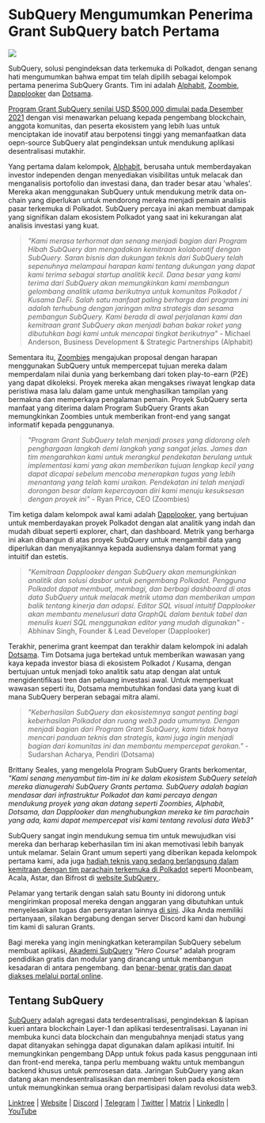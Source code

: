 # SubQuery Mengumumkan Penerima Grant SubQuery batch Pertama

![](https://miro.medium.com/max/1400/1*qp0hhPcvodDIMmVScohSnw.png)

SubQuery, solusi pengindeksan data terkemuka di Polkadot, dengan senang hati mengumumkan bahwa empat tim telah dipilih sebagai kelompok pertama penerima SubQuery Grants. Tim ini adalah [Alphabit](https://www.polkadata.xyz/), [Zoombie](https://zoombies.world), [Dapplooker](https://dapplooker.com/) dan [Dotsama](http://dotsama.ai/).

[Program Grant SubQuery senilai USD $500,000 dimulai pada Desember 2021](./20211222-grants.md) dengan visi menawarkan peluang kepada pengembang blockchain, anggota komunitas, dan peserta ekosistem yang lebih luas untuk menciptakan ide inovatif atau berpotensi tinggi yang memanfaatkan data oepn-source SubQuery alat pengindeksan untuk mendukung aplikasi desentralisasi mutakhir.

Yang pertama dalam kelompok, [Alphabit](https://www.polkadata.xyz/), berusaha untuk memberdayakan investor independen dengan menyediakan visibilitas untuk melacak dan menganalisis portofolio dan investasi dana, dan trader besar atau 'whales'. Mereka akan menggunakan SubQuery untuk mendukung metrik data on-chain yang diperlukan untuk mendorong mereka menjadi pemain analisis pasar terkemuka di Polkadot. SubQuery percaya ini akan membuat dampak yang signifikan dalam ekosistem Polkadot yang saat ini kekurangan alat analisis investasi yang kuat.

> _"Kami merasa terhormat dan senang menjadi bagian dari Program Hibah SubQuery dan mengadakan kemitraan kolaboratif dengan SubQuery. Saran bisnis dan dukungan teknis dari SubQuery telah sepenuhnya melampaui harapan kami tentang dukungan yang dapat kami terima sebagai startup analitik kecil. Dana besar yang kami terima dari SubQuery akan memungkinkan kami membangun gelombang analitik utama berikutnya untuk komunitas Polkadot / Kusama DeFi. Salah satu manfaat paling berharga dari program ini adalah terhubung dengan jaringan mitra strategis dan sesama pembangun SubQuery. Kami berada di awal perjalanan kami dan kemitraan grant SubQuery akan menjadi bahan bakar roket yang dibutuhkan bagi kami untuk mencapai tingkat berikutnya"_ - Michael Anderson, Business Development & Strategic Partnerships (Alphabit)

Sementara itu, [Zoombies](https://zoombies.world/) mengajukan proposal dengan harapan menggunakan SubQuery untuk mempercepat tujuan mereka dalam memperdalam nilai dunia yang berkembang dari token play-to-earn (P2E) yang dapat dikoleksi. Proyek mereka akan mengakses riwayat lengkap data peristiwa masa lalu dalam game untuk menghasilkan tampilan yang bermakna dan memperkaya pengalaman pemain. Proyek SubQuery serta manfaat yang diterima dalam Program SubQuery Grants akan memungkinkan Zoombies untuk memberikan front-end yang sangat informatif kepada penggunanya.

> _"Program Grant SubQuery telah menjadi proses yang didorong oleh penghargaan langkah demi langkah yang sangat jelas. James dan tim mengarahkan kami untuk merangkul pendekatan berulang untuk implementasi kami yang akan memberikan tujuan lengkap kecil yang dapat dicapai sebelum mencoba menerapkan tugas yang lebih menantang yang telah kami uraikan. Pendekatan ini telah menjadi dorongan besar dalam kepercayaan diri kami menuju kesuksesan dengan proyek ini"_ - Ryan Price, CEO (Zoombies)

Tim ketiga dalam kelompok awal kami adalah [Dapplooker](https://dapplooker.com/), yang bertujuan untuk memberdayakan proyek Polkadot dengan alat analitik yang indah dan mudah dibuat seperti explorer, chart, dan dashboard. Metrik yang berharga ini akan dibangun di atas proyek SubQuery untuk mengambil data yang diperlukan dan menyajikannya kepada audiensnya dalam format yang intuitif dan estetis.

> _"Kemitraan Dapplooker dengan SubQuery akan memungkinkan analitik dan solusi dasbor untuk pengembang Polkadot. Pengguna Polkadot dapat membuat, membagi, dan berbagi dashboard di atas data SubQuery untuk melacak metrik utama dan memberikan umpan balik tentang kinerja dan adopsi. Editor SQL visual intuitif Dapplooker akan membantu menelusuri data GraphQL dalam bentuk tabel dan menulis kueri SQL menggunakan editor yang mudah digunakan"_ - Abhinav Singh, Founder & Lead Developer (Dapplooker)

Terakhir, penerima grant keempat dan terakhir dalam kelompok ini adalah [Dotsama](http://dotsama.ai/). Tim Dotsama juga bertekad untuk memberikan wawasan yang kaya kepada investor biasa di ekosistem Polkadot / Kusama, dengan bertujuan untuk menjadi toko analitik satu atap dengan alat untuk mengidentifikasi tren dan peluang investasi awal. Untuk memperkuat wawasan seperti itu, Dotsama membutuhkan fondasi data yang kuat di mana SubQuery berperan sebagai mitra alami.

> _"Keberhasilan SubQuery dan ekosistemnya sangat penting bagi keberhasilan Polkadot dan ruang web3 pada umumnya. Dengan menjadi bagian dari Program Grant SubQuery, kami tidak hanya mencari panduan teknis dan strategis, kami juga ingin menjadi bagian dari komunitas ini dan membantu mempercepat gerakan."_ - Sudarshan Acharya, Pendiri (Dotsama)

Brittany Seales, yang mengelola Program SubQuery Grants berkomentar, _"Kami senang menyambut tim-tim ini ke dalam ekosistem SubQuery setelah mereka dianugerahi SubQuery Grants pertama. SubQuery adalah bagian mendasar dari infrastruktur Polkadot dan kami percaya dengan mendukung proyek yang akan datang seperti Zoombies, Alphabit, Dotsama, dan Dapplooker dan menghubungkan mereka ke tim parachain yang ada, kami dapat mempercepat visi kami tentang revolusi data Web3"_

SubQuery sangat ingin mendukung semua tim untuk mewujudkan visi mereka dan berharap keberhasilan tim ini akan memotivasi lebih banyak untuk melamar. Selain Grant umum seperti yang diberikan kepada kelompok pertama kami, ada juga [hadiah teknis yang sedang berlangsung dalam kemitraan dengan tim parachain terkemuka di Polkadot](./20220127-grants-bounties.md) seperti Moonbeam, Acala, Astar, dan Bifrost di [website SubQuery ](https://subquery.network/grants).

Pelamar yang tertarik dengan salah satu Bounty ini didorong untuk mengirimkan proposal mereka dengan anggaran yang dibutuhkan untuk menyelesaikan tugas dan persyaratan lainnya [di sini](https://docs.google.com/forms/d/e/1FAIpQLSfmMazkebKwNTWThBkVGaxf2Bg8s4aWZ0ZhwiMCtc9kv4sJHQ/viewform). Jika Anda memiliki pertanyaan, silakan bergabung dengan server Discord kami dan hubungi tim kami di saluran Grants.

Bagi mereka yang ingin meningkatkan keterampilan SubQuery sebelum membuat aplikasi, [Akademi SubQuery](./20211018-subquery-launches-the-subquery-academy.md) _"Hero Course"_ adalah program pendidikan gratis dan modular yang dirancang untuk membangun kesadaran di antara pengembang. dan [benar-benar gratis dan dapat diakses melalui portal online](https://subquery.coassemble.com/unlock/dOKZW6O#/).

## Tentang SubQuery

[SubQuery](https://subquery.network) adalah agregasi data terdesentralisasi, pengindeksan & lapisan kueri antara blockchain Layer-1 dan aplikasi terdesentralisasi. Layanan ini membuka kunci data blockchain dan mengubahnya menjadi status yang dapat ditanyakan sehingga dapat digunakan dalam aplikasi intuitif. Ini memungkinkan pengembang DApp untuk fokus pada kasus penggunaan inti dan front-end mereka, tanpa perlu membuang waktu untuk membangun backend khusus untuk pemrosesan data. Jaringan SubQuery yang akan datang akan mendesentralisasikan dan memberi token pada ekosistem untuk memungkinkan semua orang berpartisipasi dalam revolusi data web3.

​​[Linktree](https://linktr.ee/subquerynetwork) | [Website](https://subquery.network/) | [Discord](https://discord.com/invite/78zg8aBSMG) | [Telegram](https://t.me/subquerynetwork) | [Twitter](https://twitter.com/subquerynetwork) | [Matrix](https://matrix.to/#/#subquery:matrix.org) | [LinkedIn](https://www.linkedin.com/company/subquery) | [YouTube](https://www.youtube.com/channel/UCi1a6NUUjegcLHDFLr7CqLw)
